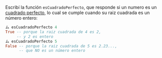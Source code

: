 Escribí la función `esCuadradoPerfecto`, que responde si un numero es un [cuadrado perfecto](http://es.wikipedia.org/wiki/Cuadrado_perfecto), lo cual se cumple cuando su raiz cuadrada es un número entero:

```haskell
ム esCuadradoPerfecto 4
True -- porque la raiz cuadrada de 4 es 2, 
     -- y 2 es entero
ム esCuadradoPerfecto 5
False -- porque la raiz cuadrada de 5 es 2.23..., 
      -- que NO es un número entero
```





